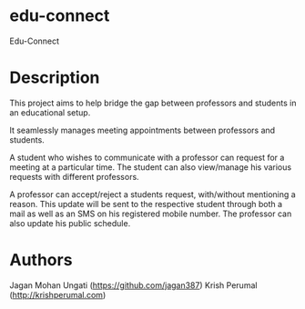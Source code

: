 edu-connect
===========

Edu-Connect

Description
===========

This project aims to help bridge the gap between professors and students in an educational setup.

It seamlessly manages meeting appointments between professors and students.

A student who wishes to communicate with a professor can request for a meeting at a particular time. The student can also view/manage his various requests with different professors.

A professor can accept/reject a students request, with/without mentioning a reason. This update will be sent to the respective student through both a mail as well as an SMS on his registered mobile number. The professor can also update his public schedule.

Authors
=======
Jagan Mohan Ungati (https://github.com/jagan387)
Krish Perumal (http://krishperumal.com)
